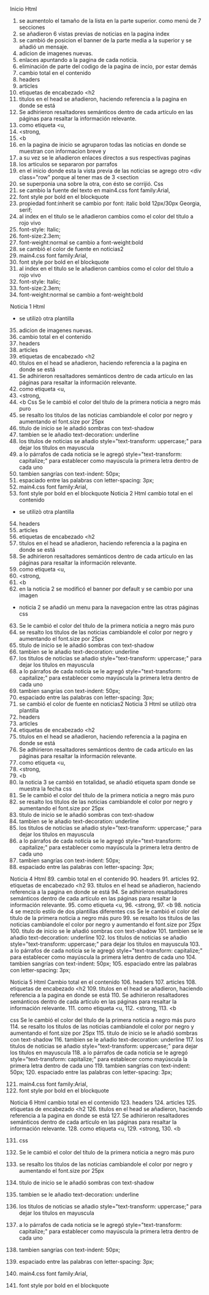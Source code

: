 Inicio
Html
1.	se aumentolo el tamaño de la lista en la parte superior. como menú de 7 secciones
2.	se añadieron 6 vistas previas de noticias en la pagina index
3.	se cambió de posicion el banner de la parte media a la superior y se añadió un mensaje.
4.	adicion de imagenes nuevas.
5.	enlaces apuntando a la pagina de cada noticia.
6.	eliminación de parte del codigo de la pagina de incio, por estar demás
7.	cambio total en el contenido
8.	headers
9.	articles
10.	etiquetas de encabezado <h2
11.	titulos en el head se añadieron, haciendo referencia a la pagina en donde se está
12.	Se adhirieron resaltadores semánticos dentro de cada artículo en las páginas para resaltar la información relevante.
13.	como etiqueta <u,
14.	<strong,
15.	<b
16.	en la pagina de inicio se agruparon todas las noticias en donde se muestran con informacion breve y
17.	a su vez se le añadieron enlaces directos a sus respectivas paginas
18.	los articulos se separaron por parrafos
19.	en el inicio donde esta la vista previa de las noticias se agrego otro <div class="row" porque al tener mas de 3 <section
20.	se superponia una sobre la otra, con ésto se corrijió.
Css
21.	se cambio la fuente del texto en main4.css font family:Arial,
22.	font style por bold en el blockquote
23.	propiedad font:inherit se cambio por font: italic bold 12px/30px Georgia, serif;
24.	al index en el titulo se le añadieron cambios como el color del título a rojo vivo
25.	font-style: Italic;
26.	font-size:2.3em;
27.	font-weight:normal se cambio a font-weight:bold
28.	se cambió el color de fuente en noticias2
29.	main4.css font family:Arial,
30.	font style por bold en el blockquote
31.	al index en el titulo se le añadieron cambios como el color del título a rojo vivo
32.	font-style: Italic;
33.	font-size:2.3em;
34.	font-weight:normal se cambio a font-weight:bold


Noticia 1
Html
 - se utilizò otra plantilla
35.	adicion de imagenes nuevas.
36.	cambio total en el contenido
37.	headers
38.	articles
39.	etiquetas de encabezado <h2
40.	titulos en el head se añadieron, haciendo referencia a la pagina en donde se está
41.	Se adhirieron resaltadores semánticos dentro de cada artículo en las páginas para resaltar la información relevante.
42.	como etiqueta <u,
43.	<strong,
44.	<b
Css
Se le cambió el color del título de la primera noticia a negro más puro
45.	se resalto los titulos de las noticias cambiandole el color por negro y aumentando el font.size por 25px
46.	titulo de inicio se le añadió sombras con text-shadow
47.	tambien se le añadio text-decoration: underline
48.	los titulos de noticias se añadio style="text-transform: uppercase;" para dejar los titulos en mayuscula
49.	a lo párrafos de cada noticia se le agregó  style="text-transform: capitalize;" para establecer como mayúscula la primera letra dentro de cada uno
50.	tambien sangrías con text-indent: 50px;
51.	espaciado entre las palabras con letter-spacing: 3px;
52.	main4.css font family:Arial,
53.	font style por bold en el blockquote
Noticia 2
Html
cambio total en el contenido
- se utilizò otra plantilla
54.	headers
55.	articles
56.	etiquetas de encabezado <h2
57.	titulos en el head se añadieron, haciendo referencia a la pagina en donde se está
58.	Se adhirieron resaltadores semánticos dentro de cada artículo en las páginas para resaltar la información relevante.
59.	como etiqueta <u,
60.	<strong,
61.	<b
62.	en la noticia 2 se modificó el banner por default y se cambio por una imagen
-	noticia 2 se añadió un menu para la navegacion entre las otras páginas
css
63.	Se le cambió el color del título de la primera noticia a negro más puro
64.	se resalto los titulos de las noticias cambiandole el color por negro y aumentando el font.size por 25px
65.	titulo de inicio se le añadió sombras con text-shadow
66.	tambien se le añadio text-decoration: underline
67.	los titulos de noticias se añadio style="text-transform: uppercase;" para dejar los titulos en mayuscula
68.	a lo párrafos de cada noticia se le agregó  style="text-transform: capitalize;" para establecer como mayúscula la primera letra dentro de cada uno
69.	tambien sangrías con text-indent: 50px;
70.	espaciado entre las palabras con letter-spacing: 3px;
71.	se cambió el color de fuente en noticias2
Noticia 3
Html
se utilizò otra plantilla
72.	headers
73.	articles
74.	etiquetas de encabezado <h2
75.	titulos en el head se añadieron, haciendo referencia a la pagina en donde se está
76.	Se adhirieron resaltadores semánticos dentro de cada artículo en las páginas para resaltar la información relevante.
77.	como etiqueta <u,
78.	<strong,
79.	<b
80.	la noticia 3 se cambió en totalidad, se añadió etiqueta spam donde se muestra la fecha
css
81.	Se le cambió el color del título de la primera noticia a negro más puro
82.	se resalto los titulos de las noticias cambiandole el color por negro y aumentando el font.size por 25px
83.	titulo de inicio se le añadió sombras con text-shadow
84.	tambien se le añadio text-decoration: underline
85.	los titulos de noticias se añadio style="text-transform: uppercase;" para dejar los titulos en mayuscula
86.	a lo párrafos de cada noticia se le agregó  style="text-transform: capitalize;" para establecer como mayúscula la primera letra dentro de cada uno
87.	tambien sangrías con text-indent: 50px;
88.	espaciado entre las palabras con letter-spacing: 3px;


Noticia 4
Html
89.	cambio total en el contenido
90.	headers
91.	articles
92.	etiquetas de encabezado <h2
93.	titulos en el head se añadieron, haciendo referencia a la pagina en donde se está
94.	Se adhirieron resaltadores semánticos dentro de cada artículo en las páginas para resaltar la información relevante.
95.	como etiqueta <u,
96.	<strong,
97.	<b
98.	noticia 4 se mezclo estilo de dos plantillas diferentes
css
Se le cambió el color del título de la primera noticia a negro más puro
99.	se resalto los titulos de las noticias cambiandole el color por negro y aumentando el font.size por 25px
100.	titulo de inicio se le añadió sombras con text-shadow
101.	tambien se le añadio text-decoration: underline
102.	los titulos de noticias se añadio style="text-transform: uppercase;" para dejar los titulos en mayuscula
103.	a lo párrafos de cada noticia se le agregó  style="text-transform: capitalize;" para establecer como mayúscula la primera letra dentro de cada uno
104.	tambien sangrías con text-indent: 50px;
105.	espaciado entre las palabras con letter-spacing: 3px;

Noticia 5
Html
Cambio total en el contenido
106.	headers
107.	articles
108.	etiquetas de encabezado <h2
109.	titulos en el head se añadieron, haciendo referencia a la pagina en donde se está
110.	Se adhirieron resaltadores semánticos dentro de cada artículo en las páginas para resaltar la información relevante.
111.	como etiqueta <u,
112.	<strong,
113.	<b

css
Se le cambió el color del título de la primera noticia a negro más puro
114.	se resalto los titulos de las noticias cambiandole el color por negro y aumentando el font.size por 25px
115.	titulo de inicio se le añadió sombras con text-shadow
116.	tambien se le añadio text-decoration: underline
117.	los titulos de noticias se añadio style="text-transform: uppercase;" para dejar los titulos en mayuscula
118.	a lo párrafos de cada noticia se le agregó  style="text-transform: capitalize;" para establecer como mayúscula la primera letra dentro de cada uno
119.	tambien sangrías con text-indent: 50px;
120.	espaciado entre las palabras con letter-spacing: 3px;

121.	main4.css font family:Arial,
122.	font style por bold en el blockquote

Noticia 6
Html
cambio total en el contenido
123.	headers
124.	articles
125.	etiquetas de encabezado <h2
126.	titulos en el head se añadieron, haciendo referencia a la pagina en donde se está
127.	Se adhirieron resaltadores semánticos dentro de cada artículo en las páginas para resaltar la información relevante.
128.	como etiqueta <u,
129.	<strong,
130.	<b

131.	css
132.	Se le cambió el color del título de la primera noticia a negro más puro
133.	se resalto los titulos de las noticias cambiandole el color por negro y aumentando el font.size por 25px
134.	titulo de inicio se le añadió sombras con text-shadow
135.	tambien se le añadio text-decoration: underline
136.	los titulos de noticias se añadio style="text-transform: uppercase;" para dejar los titulos en mayuscula
137.	a lo párrafos de cada noticia se le agregó  style="text-transform: capitalize;" para establecer como mayúscula la primera letra dentro de cada uno
138.	tambien sangrías con text-indent: 50px;
139.	espaciado entre las palabras con letter-spacing: 3px;

140.	main4.css font family:Arial,
141.	font style por bold en el blockquote
